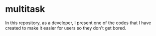 # multitask
In this repository, as a developer, I present one of the codes that I have created to make it easier for users so they don't get bored.
